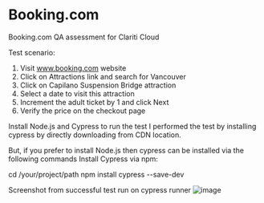 # Booking.com
Booking.com QA assessment for Clariti Cloud

Test scenario:
1. Visit www.booking.com website
2. Click on Attractions link and search for Vancouver
3. Click on Capilano Suspension Bridge attraction
4. Select a date to visit this attraction 
5. Increment the adult ticket by 1 and click Next
6. Verify the price on the checkout page

Install Node.js and Cypress to run the test
I performed the test by installing cypress by directly downloading from CDN location. 

But, if you prefer to install Node.js then cypress can be installed via the following commands
Install Cypress via npm:

cd /your/project/path
npm install cypress --save-dev

Screenshot from successful test run on cypress runner
![image](https://user-images.githubusercontent.com/68978458/197110416-4610c503-8567-4a6e-a506-30f4eb1433e2.png)
